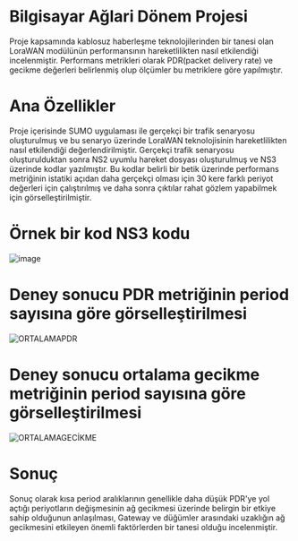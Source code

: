 # Bilgisayar Ağlari Dönem Projesi
Proje kapsamında kablosuz haberleşme teknolojilerinden bir tanesi olan LoraWAN modülünün performansının hareketlilikten nasıl etkilendiği incelenmiştir. Performans metrikleri olarak PDR(packet delivery rate) ve gecikme değerleri belirlenmiş olup ölçümler bu metriklere göre yapılmıştır. 

# Ana Özellikler 
Proje içerisinde SUMO uygulaması ile gerçekçi bir trafik senaryosu oluşturulmuş ve bu senaryo üzerinde LoraWAN teknolojisinin hareketlilikten nasıl etkilendiği değerlendirilmiştir. Gerçekçi trafik senaryosu oluşturulduktan sonra NS2 uyumlu hareket dosyası oluşturulmuş ve NS3 üzerinde kodlar yazılmıştır. Bu kodlar belirli bir betik üzerinde performans metriğinin istatiki açıdan daha gerçekçi olması için 30 kere farklı periyot değerleri için çalıştırılmış ve daha sonra çıktılar rahat gözlem yapabilmek için görselleştirilmiştir. 

# Örnek bir kod NS3 kodu
![image](https://github.com/y-eren/BilgisayarAglariDonemProjesi/assets/84980503/9b603bc5-ccd9-4d53-8291-3346fe0676d6)

# Deney sonucu PDR metriğinin period sayısına göre görselleştirilmesi

![ORTALAMAPDR](https://github.com/y-eren/BilgisayarAglariDonemProjesi/assets/84980503/64895a01-2b1d-474b-8607-5719d006dc45)


# Deney sonucu ortalama gecikme metriğinin period sayısına göre görselleştirilmesi 
![ORTALAMAGECİKME](https://github.com/y-eren/BilgisayarAglariDonemProjesi/assets/84980503/a7a99dd9-c433-4158-b1d2-fe90b5f3374b)


# Sonuç

Sonuç olarak kısa period aralıklarının genellikle daha düşük PDR'ye yol açtığı
periyotların değişmesinin ağ gecikmesi üzerinde belirgin bir etkiye sahip olduğunun anlaşılması,
Gateway ve düğümler arasındaki uzaklığın ağ gecikmesini etkileyen önemli faktörlerden bir tanesi olduğu incelenmiştir.
